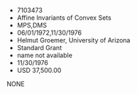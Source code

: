 * 7103473
* Affine Invariants of Convex Sets
* MPS,DMS
* 06/01/1972,11/30/1976
* Helmut Groemer, University of Arizona
* Standard Grant
*   name not available
* 11/30/1976
* USD 37,500.00

NONE